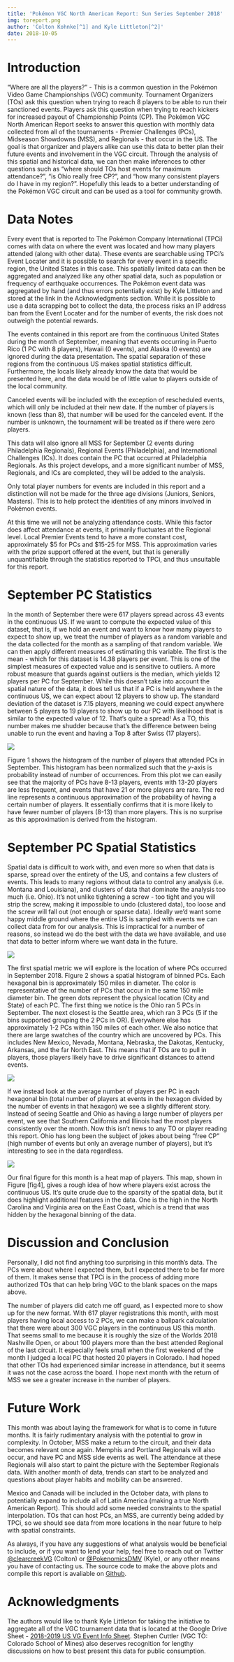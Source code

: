 ```yaml
---
title: 'Pokémon VGC North American Report: Sun Series September 2018'
img: toreport.png
author: 'Colton Kohnke[^1] and Kyle Littleton[^2]'
date: 2018-10-05
---
```


Introduction
============

“Where are all the players?” - This is a common question in the Pokémon
Video Game Championships (VGC) community. Tournament Organizers (TOs)
ask this question when trying to reach 8 players to be able to run their
sanctioned events. Players ask this question when trying to reach
kickers for increased payout of Championship Points (CP). The Pokémon
VGC North American Report seeks to answer this question with monthly
data collected from all of the tournaments - Premier Challenges (PCs),
Midseason Showdowns (MSS), and Regionals - that occur in the US. The
goal is that organizer and players alike can use this data to better
plan their future events and involvement in the VGC circuit. Through the
analysis of this spatial and historical data, we can then make
inferences to other questions such as “where should TOs host events for
maximum attendance?”, “is Ohio really free CP?”, and “how many
consistent players do I have in my region?”. Hopefully this leads to a
better understanding of the Pokémon VGC circuit and can be used as a
tool for community growth.

Data Notes
==========

Every event that is reported to The Pokémon Company International (TPCi)
comes with data on where the event was located and how many players
attended (along with other data). These events are searchable using
TPCi’s Event Locater and it is possible to search for every event in a
specific region, the United States in this case. This spatially limited
data can then be aggregated and analyzed like any other spatial data,
such as population or frequency of earthquake occurrences. The Pokémon
event data was aggregated by hand (and thus errors potentially exist) by
Kyle Littleton and stored at the link in the Acknowledgments section.
While it is possible to use a data scrapping bot to collect the data,
the process risks an IP address ban from the Event Locater and for the
number of events, the risk does not outweigh the potential rewards.

The events contained in this report are from the continuous United
States during the month of September, meaning that events occurring in
Puerto Rico (1 PC with 8 players), Hawaii (0 events),
and Alaska (0 events) are ignored during the data presentation. The
spatial separation of these regions from the continuous US makes spatial
statistics difficult. Furthermore, the locals likely already know the
data that would be presented here, and the data would be of little value
to players outside of the local community.

Canceled events will be included with the exception of rescheduled
events, which will only be included at their new date. If the number of
players is known (less than 8), that number will be used for the
canceled event. If the number is unknown, the tournament will be treated
as if there were zero players.

This data will also ignore all MSS for September (2 events during
Philadelphia Regionals), Regional Events (Philadelphia), and
International Challenges (ICs). It does contain the PC that occurred at
Philadelphia Regionals. As this project develops, and a more significant
number of MSS, Regionals, and ICs are completed, they will be added to
the analysis.

Only total player numbers for events are included in this report and a
distinction will not be made for the three age divisions (Juniors,
Seniors, Masters). This is to help protect the identities of any minors
involved in Pokémon events.

At this time we will not be analyzing attendance costs. While this
factor does affect attendance at events, it primarily fluctuates at the
Regional level. Local Premier Events tend to have a more constant cost,
approximately \$5 for PCs and \$15-25 for MSS. This approximation varies
with the prize support offered at the event, but that is generally
unquantifiable through the statistics reported to TPCi, and thus
unsuitable for this report.

September PC Statistics
=======================

In the month of September there were 617 players spread across 43 events
in the continuous US. If we want to compute the expected value of this
dataset, that is, if we hold an event and want to know how many players
to expect to show up, we treat the number of players as a random
variable and the data collected for the month as a sampling of that
random variable. We can then apply different measures of estimating this
variable. The first is the mean - which for this dataset is 14.38
players per event. This is one of the simplest measures of expected
value and is sensitive to outliers. A more robust measure that guards
against outliers is the median, which yields 12 players per PC for
September. While this doesn’t take into account the spatial nature of
the data, it does tell us that if a PC is held anywhere in the
continuous US, we can expect about 12 players to show up. The standard
deviation of the dataset is 7.15 players, meaning we could expect
anywhere between 5 players to 19 players to show up to our PC with
likelihood that is similar to the expected value of 12. That’s quite a
spread! As a TO, this number makes me shudder because that’s the
difference between being unable to run the event and having a Top 8
after Swiss (17 players).

![](https://i.imgur.com/4eoFXit.png)

Figure 1 shows the histogram of the number of players that
attended PCs in September. This histogram has been normalized such that
the $y$-axis is probability instead of number of occurrences. From this
plot we can easily see that the majority of PCs have 8-13 players,
events with 13-20 players are less frequent, and events that have 21 or
more players are rare. The red line represents a continuous
approximation of the probability of having a certain number of players.
It essentially confirms that it is more likely to have fewer number of
players (8-13) than more players. This is no surprise as this
approximation is derived from the histogram.

September PC Spatial Statistics
===============================

Spatial data is difficult to work with, and even more so when that data
is sparse, spread over the entirety of the US, and contains a few
clusters of events. This leads to many regions without data to control
any analysis (i.e. Montana and Louisiana), and clusters of data that
dominate the analysis too much (i.e. Ohio). It’s not unlike tightening a
screw - too tight and you will strip the screw, making it impossible to
undo (clustered data), too loose and the screw will fall out (not enough
or sparse data). Ideally we’d want some happy middle ground where the
entire US is sampled with events we can collect data from for our
analysis. This is impractical for a number of reasons, so instead we do
the best with the data we have available, and use that data to better
inform where we want data in the future.

![](https://i.imgur.com/BTRBxZo.png)

The first spatial metric we will explore is the location of where PCs
occurred in September 2018. Figure 2 shows a spatial histogram of
binned PCs. Each hexagonal bin is approximately 150 miles in diameter.
The color is representative of the number of PCs that occur in the same
150 mile diameter bin. The green dots represent the physical location
(City and State) of each PC. The first thing we notice is the Ohio ran 5
PCs in September. The next closest is the Seattle area, which ran 3 PCs
(5 if the bins supported grouping the 2 PCs in OR). Everywhere else has
approximately 1-2 PCs within 150 miles of each other. We also notice
that there are large swatches of the country which are uncovered by PCs.
This includes New Mexico, Nevada, Montana, Nebraska, the Dakotas,
Kentucky, Arkansas, and the far North East. This means that if TOs are
to pull in players, those players likely have to drive significant
distances to attend events.

![](https://i.imgur.com/9egCPlc.png)

If we instead look at the average number of players per PC in each
hexagonal bin (total number of players at events in the hexagon divided
by the number of events in that hexagon) we see a slightly different
story. Instead of seeing Seattle and Ohio as having a large number of
players per event, we see that Southern California and Illinois had the
most players consistently over the month. Now this isn’t news to any TO
or player reading this report. Ohio has long been the subject of jokes
about being “free CP” (high number of events but only an average number
of players), but it’s interesting to see in the data regardless.

![](https://i.imgur.com/VT4js8u.png)

Our final figure for this month is a heat map of players. This map,
shown in Figure \[fig4\], gives a rough idea of how where players exist
across the continuous US. It’s quite crude due to the sparsity of the
spatial data, but it does highlight additional features in the data. One
is the high in the North Carolina and Virginia area on the East Coast,
which is a trend that was hidden by the hexagonal binning of the data.

Discussion and Conclusion
=========================

Personally, I did not find anything too surprising in this month’s data.
The PCs were about where I expected them, but I expected there to be far
more of them. It makes sense that TPCi is in the process of adding more
authorized TOs that can help bring VGC to the blank spaces on the maps
above.

The number of players did catch me off guard, as I expected more to show
up for the new format. With 617 player registrations this month, with
most players having local access to 2 PCs, we can make a ballpark
calculation that there were about 300 VGC players in the continuous US
this month. That seems small to me because it is roughly the size of the
Worlds 2018 Nashville Open, or about 100 players more than the best
attended Regional of the last circuit. It especially feels small when
the first weekend of the month I judged a local PC that hosted 20
players in Colorado. I had hoped that other TOs had experienced similar
increase in attendance, but it seems it was not the case across the
board. I hope next month with the return of MSS we see a greater
increase in the number of players.

Future Work
===========

This month was about laying the framework for what is to come in future
months. It is fairly rudimentary analysis with the potential to grow in
complexity. In October, MSS make a return to the circuit, and their data
becomes relevant once again. Memphis and Portland Regionals will also
occur, and have PC and MSS side events as well. The attendance at these
Regionals will also start to paint the picture with the September
Regionals data. With another month of data, trends can start to be
analyzed and questions about player habits and mobility can be answered.

Mexico and Canada will be included in the October data, with plans to
potentially expand to include all of Latin America (making a true North
American Report). This should add some needed constraints to the spatial
interpolation. TOs that can host PCs, an MSS, are currently being added
by TPCi, so we should see data from more locations in the near future to
help with spatial constraints.

As always, if you have any suggestions of what analysis would be
beneficial to include, or if you want to lend your help, feel free to
reach out on Twitter [@clearcreekVG](https://twitter.com/clearcreekVG)
(Colton) or [@PokenomicsDMV](https://twitter.com/PokenomicsDMV) (Kyle),
or any other means you have of contacting us. The source code to make
the above plots and compile this report is avaliable on
[Github](https://github.com/ckohnke/pkmheatmap).

Acknowledgments
===============

The authors would like to thank Kyle Littleton for taking the initiative
to aggregate all of the VGC tournament data that is located at the
Google Drive Sheet - [2018-2019 US VG Event Info
Sheet](https://docs.google.com/spreadsheets/d/1ma2g3MTRTx3fUCun9awvshfAFoD9gRbB7rpf7qXve-k/edit?usp=sharing).
Stephen Cuttler (VGC TO: Colorado School of Mines) also deserves
recognition for lengthy discussions on how to best present this data for
public consumption.

[^1]: VGC TO: Colorado School of Mines
    [@clearcreekVG](https://twitter.com/clearcreekVG)

[^2]: VGC TO: Wash. DC Metro
    [@PokenomicsDMV](https://twitter.com/PokenomicsDMV)